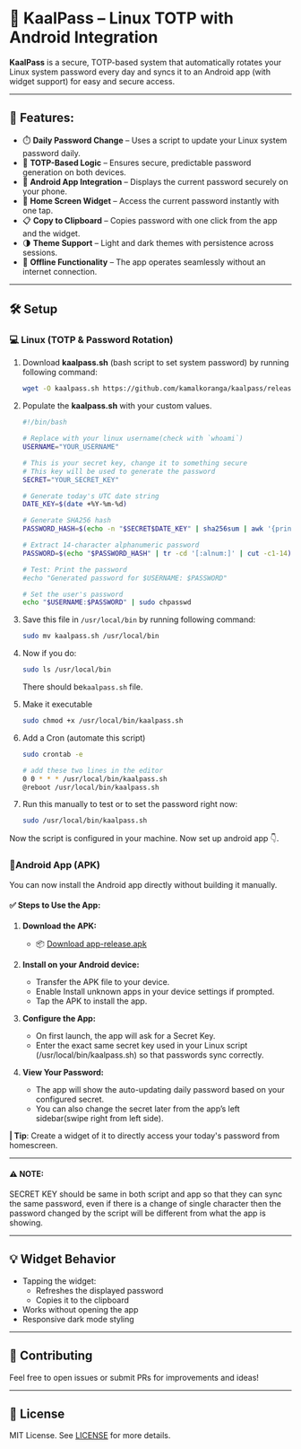 # 🔐 KaalPass – Linux TOTP with Android Integration

**KaalPass** is a secure, TOTP-based system that automatically rotates your Linux system password every day and syncs it to an Android app (with widget support) for easy and secure access.

---

## 📌 Features:


- ⏱️ **Daily Password Change** – Uses a script to update your Linux system password daily.
- 🧰 **TOTP-Based Logic** – Ensures secure, predictable password generation on both devices.
- 📱 **Android App Integration** – Displays the current password securely on your phone.
- 🧩 **Home Screen Widget** – Access the current password instantly with one tap.
- 📋 **Copy to Clipboard** – Copies password with one click from the app and the widget.
- 🌗 **Theme Support** – Light and dark themes with persistence across sessions.
- 🔌 **Offline Functionality** – The app operates seamlessly without an internet connection.

---


## 🛠️ Setup

### 💻 Linux (TOTP & Password Rotation)
1. Download **kaalpass.sh** (bash script to set system password) by running following command:<br>
    ```bash
    wget -O kaalpass.sh https://github.com/kamalkoranga/kaalpass/releases/latest/download/script.sh
    ```

2. Populate the **kaalpass.sh** with your custom values.
    ```bash
    #!/bin/bash

    # Replace with your linux username(check with `whoami`)
    USERNAME="YOUR_USERNAME"

    # This is your secret key, change it to something secure
    # This key will be used to generate the password
    SECRET="YOUR_SECRET_KEY"

    # Generate today's UTC date string
    DATE_KEY=$(date +%Y-%m-%d)

    # Generate SHA256 hash
    PASSWORD_HASH=$(echo -n "$SECRET$DATE_KEY" | sha256sum | awk '{print $1}')

    # Extract 14-character alphanumeric password
    PASSWORD=$(echo "$PASSWORD_HASH" | tr -cd '[:alnum:]' | cut -c1-14)

    # Test: Print the password
    #echo "Generated password for $USERNAME: $PASSWORD"

    # Set the user's password
    echo "$USERNAME:$PASSWORD" | sudo chpasswd
    ```

3. Save this file in ```/usr/local/bin``` by running following command:<br>
    ```bash
    sudo mv kaalpass.sh /usr/local/bin
    ```

4. Now if you do:<br>
    ```bash
    sudo ls /usr/local/bin
    ```
    There should be```kaalpass.sh``` file.

5. Make it executable<br>
    ```bash
    sudo chmod +x /usr/local/bin/kaalpass.sh
    ```

6. Add a Cron (automate this script)<br>
    ```bash
    sudo crontab -e

    # add these two lines in the editor
    0 0 * * * /usr/local/bin/kaalpass.sh
    @reboot /usr/local/bin/kaalpass.sh

7. Run this manually to test or to set the password right now:

    ```bash
    sudo /usr/local/bin/kaalpass.sh
    ```

Now the script is configured in your machine. Now set up android app 👇.


### 📱Android App (APK)
You can now install the Android app directly without building it manually.

#### ✅ Steps to Use the App:

1. **Download the APK:**
    - 📦 [Download app-release.apk](https://github.com/kamalkoranga/kaalpass/releases/latest/download/app-release.apk)

2. **Install on your Android device:**
    - Transfer the APK file to your device.
    - Enable Install unknown apps in your device settings if prompted.
    - Tap the APK to install the app.

3. **Configure the App:**
    - On first launch, the app will ask for a Secret Key.
    - Enter the exact same secret key used in your Linux script (/usr/local/bin/kaalpass.sh) so that passwords sync correctly.

4. **View Your Password:**
    - The app will show the auto-updating daily password based on your configured secret.
    - You can also change the secret later from the app’s left sidebar(swipe right from left side).


**| Tip**:  Create a widget of it to directly access your today's password from homescreen.

---

#### ⚠️ NOTE:
SECRET KEY should be same in both script and app so that they can sync the same password, even if there is a change of single character then the password changed by the script will be different from what the app is showing. 

---

## 💡 Widget Behavior
- Tapping the widget:
    - Refreshes the displayed password
    - Copies it to the clipboard
- Works without opening the app
- Responsive dark mode styling

---

## 🤝 Contributing

Feel free to open issues or submit PRs for improvements and ideas!

---

## 📜 License

MIT License. See [LICENSE](/LICENSE) for more details.
